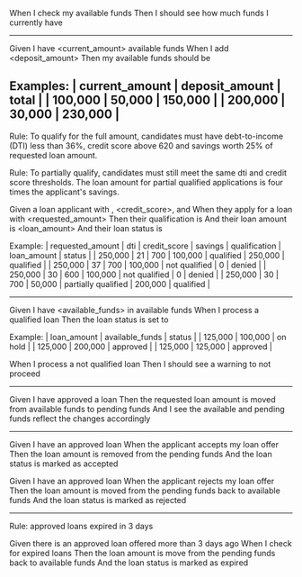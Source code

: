 

When I check my available funds
Then I should see how much funds I currently have

--------------------------------------------------
Given I have <current_amount> available funds
When I add <deposit_amount>
Then my available funds should be <total>

Examples:
| current_amount | deposit_amount |   total  |
|     100,000    |      50,000    | 150,000  |
|     200,000    |      30,000    | 230,000  |
---------------------------------------------------

Rule: To qualify for the full amount, candidates must have debt-to-income (DTI) less than 36%, credit score above 620 
and savings worth 25% of requested loan amount.

Rule: To partially qualify, candidates must still meet the same dti and credit score thresholds. 
The loan amount for partial qualified applications is four times the applicant's savings.

Given a loan applicant with <dti>, <credit_score>, and <savings>
When they apply for a loan with <requested_amount>
Then their qualification is <qualification>
And their loan amount is <loan_amount>
And their loan status is <status>

Example:
|  requested_amount  |   dti  |  credit_score  |  savings  |     qualification    |  loan_amount  |   status   |
|      250,000       |   21   |       700      | 100,000   |       qualified      |   250,000     |  qualified |
|      250,000       |   37   |       700      | 100,000   |     not qualified    |         0     |  denied    |
|      250,000       |   30   |       600      | 100,000   |     not qualified    |         0     |  denied    |
|      250,000       |   30   |       700      |  50,000   |  partially qualified |   200,000     |  qualified |

----------------------------------------------------------------------------------------------------------------

Given I have <available_funds> in available funds
When I process a qualified loan
Then the loan status is set to <status>

Example:
| loan_amount | available_funds |    status  |
|   125,000   |    100,000      |   on hold  |
|   125,000   |    200,000      |  approved  |
|   125,000   |    125,000      |  approved  |

When I process a not qualified loan
Then I should see a warning to not proceed

------------------------------------------------------------------------------------------

Given I have approved a loan
Then the requested loan amount is moved from available funds to pending funds
And I see the available and pending funds reflect the changes accordingly

----------------------------------------------------------------------------------

Given I have an approved loan
When the applicant accepts my loan offer
Then the loan amount is removed from the pending funds
And the loan status is marked as accepted

Given I have an approved loan
When the applicant rejects my loan offer
Then the loan amount is moved from the pending funds back to available funds
And the loan status is marked as rejected

-------------------------------------------------------------------------------

Rule: approved loans expired in 3 days

Given there is an approved loan offered more than 3 days ago
When I check for expired loans
Then the loan amount is move from the pending funds back to available funds
And the loan status is marked as expired
